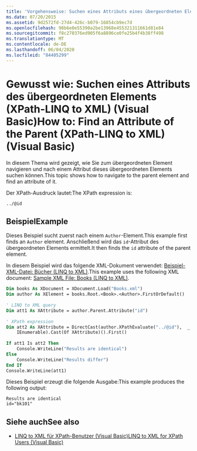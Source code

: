 ```yaml
---
title: 'Vorgehensweise: Suchen eines Attributs eines übergeordneten Elements (XPath-LINQ to XML)'
ms.date: 07/20/2015
ms.assetid: 9d2572fd-27d4-426c-b079-16854cb9ec7d
ms.openlocfilehash: 98b6e0e55390a2be13968e455321311661d81e84
ms.sourcegitcommit: f8c270376ed905f6a8896ce0fe25b4f4b38ff498
ms.translationtype: MT
ms.contentlocale: de-DE
ms.lasthandoff: 06/04/2020
ms.locfileid: "84405299"
---
```

# <a name="how-to-find-an-attribute-of-the-parent-xpath-linq-to-xml-visual-basic"></a><span data-ttu-id="8ed37-102">Gewusst wie: Suchen eines Attributs des übergeordneten Elements (XPath-LINQ to XML) (Visual Basic)</span><span class="sxs-lookup"><span data-stu-id="8ed37-102">How to: Find an Attribute of the Parent (XPath-LINQ to XML) (Visual Basic)</span></span>
<span data-ttu-id="8ed37-103">In diesem Thema wird gezeigt, wie Sie zum übergeordneten Element navigieren und nach einem Attribut dieses übergeordneten Elements suchen können.</span><span class="sxs-lookup"><span data-stu-id="8ed37-103">This topic shows how to navigate to the parent element and find an attribute of it.</span></span>  
  
 <span data-ttu-id="8ed37-104">Der XPath-Ausdruck lautet:</span><span class="sxs-lookup"><span data-stu-id="8ed37-104">The XPath expression is:</span></span>  
  
 `../@id`  
  
## <a name="example"></a><span data-ttu-id="8ed37-105">Beispiel</span><span class="sxs-lookup"><span data-stu-id="8ed37-105">Example</span></span>  
 <span data-ttu-id="8ed37-106">Dieses Beispiel sucht zuerst nach einem `Author`-Element.</span><span class="sxs-lookup"><span data-stu-id="8ed37-106">This example first finds an `Author` element.</span></span> <span data-ttu-id="8ed37-107">Anschließend wird das `id`-Attribut des übergeordneten Elements ermittelt.</span><span class="sxs-lookup"><span data-stu-id="8ed37-107">It then finds the `id` attribute of the parent element.</span></span>  
  
 <span data-ttu-id="8ed37-108">In diesem Beispiel wird das folgende XML-Dokument verwendet: [Beispiel-XML-Datei: Bücher (LINQ to XML)](sample-xml-file-books-linq-to-xml.md).</span><span class="sxs-lookup"><span data-stu-id="8ed37-108">This example uses the following XML document: [Sample XML File: Books (LINQ to XML)](sample-xml-file-books-linq-to-xml.md).</span></span>  
  
```vb  
Dim books As XDocument = XDocument.Load("Books.xml")  
Dim author As XElement = books.Root.<Book>.<Author>.FirstOrDefault()  
  
' LINQ to XML query  
Dim att1 As XAttribute = author.Parent.Attribute("id")  
  
' XPath expression  
Dim att2 As XAttribute = DirectCast(author.XPathEvaluate("../@id"),  _  
    IEnumerable).Cast(Of XAttribute)().First()  
  
If att1 Is att2 Then  
    Console.WriteLine("Results are identical")  
Else  
    Console.WriteLine("Results differ")  
End If  
Console.WriteLine(att1)  
```  
  
 <span data-ttu-id="8ed37-109">Dieses Beispiel erzeugt die folgende Ausgabe:</span><span class="sxs-lookup"><span data-stu-id="8ed37-109">This example produces the following output:</span></span>  
  
```console  
Results are identical  
id="bk101"  
```  
  
## <a name="see-also"></a><span data-ttu-id="8ed37-110">Siehe auch</span><span class="sxs-lookup"><span data-stu-id="8ed37-110">See also</span></span>

- [<span data-ttu-id="8ed37-111">LINQ to XML für XPath-Benutzer (Visual Basic)</span><span class="sxs-lookup"><span data-stu-id="8ed37-111">LINQ to XML for XPath Users (Visual Basic)</span></span>](linq-to-xml-for-xpath-users.md)
